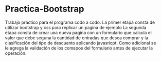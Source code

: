# Practica-Bootstrap
Trabajo practico para el programa codo a codo. 
La primer etapa consta de utilizar bootstrap y css para replicar un pagina de ejemplo
La segunda etapa consta de crear una nueva pagina con un formulario que calcula el valor que debe seguna la cantidad de entradas que desea comprar y la clasificación del tipo de descuento aplicando javasricpt. Como adicional se le agrega la validación de los comapos del formulario antes de ejecutar la operación.
